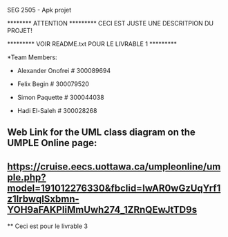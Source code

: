 SEG 2505 - Apk projet

******** ATTENTION *********
CECI EST JUSTE UNE DESCRITPION DU PROJET!

********* VOIR README.txt POUR LE LIVRABLE 1 *********

*Team Members:

- Alexander Onofrei # 300089694

- Felix Begin       # 300079520

- Simon Paquette    # 300044038

- Hadi El-Saleh     # 300028268


Web Link for the UML class diagram on the UMPLE Online page:
---
https://cruise.eecs.uottawa.ca/umpleonline/umple.php?model=191012276330&fbclid=IwAR0wGzUqYrf1z1lrbwqISxbmn-YOH9aFAKPIiMmUwh274_1ZRnQEwJtTD9s
---

** Ceci est pour le livrable 3
